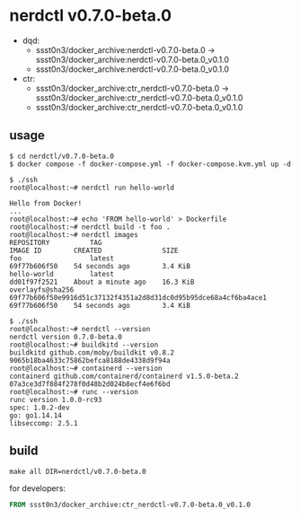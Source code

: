 # nerdctl v0.7.0-beta.0

* dqd: 
    * ssst0n3/docker_archive:nerdctl-v0.7.0-beta.0 -> ssst0n3/docker_archive:nerdctl-v0.7.0-beta.0_v0.1.0
    * ssst0n3/docker_archive:nerdctl-v0.7.0-beta.0_v0.1.0
* ctr:
    * ssst0n3/docker_archive:ctr_nerdctl-v0.7.0-beta.0 -> ssst0n3/docker_archive:ctr_nerdctl-v0.7.0-beta.0_v0.1.0
    * ssst0n3/docker_archive:ctr_nerdctl-v0.7.0-beta.0_v0.1.0

## usage

```shell
$ cd nerdctl/v0.7.0-beta.0
$ docker compose -f docker-compose.yml -f docker-compose.kvm.yml up -d
```

```shell
$ ./ssh
root@localhost:~# nerdctl run hello-world

Hello from Docker!
...
root@localhost:~# echo 'FROM hello-world' > Dockerfile
root@localhost:~# nerdctl build -t foo .
root@localhost:~# nerdctl images
REPOSITORY          TAG                                                                 IMAGE ID        CREATED               SIZE
foo                 latest                                                              69f77b606f50    54 seconds ago        3.4 KiB
hello-world         latest                                                              dd01f97f2521    About a minute ago    16.3 KiB
overlayfs@sha256    69f77b606f50e9916d51c37132f4351a2d8d31dc0d95b95dce68a4cf6ba4ace1    69f77b606f50    54 seconds ago        3.4 KiB
```

```shell
$ ./ssh
root@localhost:~# nerdctl --version
nerdctl version 0.7.0-beta.0
root@localhost:~# buildkitd --version
buildkitd github.com/moby/buildkit v0.8.2 9065b18ba4633c75862befca8188de4338d9f94a
root@localhost:~# containerd --version
containerd github.com/containerd/containerd v1.5.0-beta.2 07a3ce3d7f884f278f0d48b2d024b8ecf4e6f6bd
root@localhost:~# runc --version
runc version 1.0.0-rc93
spec: 1.0.2-dev
go: go1.14.14
libseccomp: 2.5.1
```

## build

```shell
make all DIR=nerdctl/v0.7.0-beta.0
```

for developers:

```dockerfile
FROM ssst0n3/docker_archive:ctr_nerdctl-v0.7.0-beta.0_v0.1.0
```
